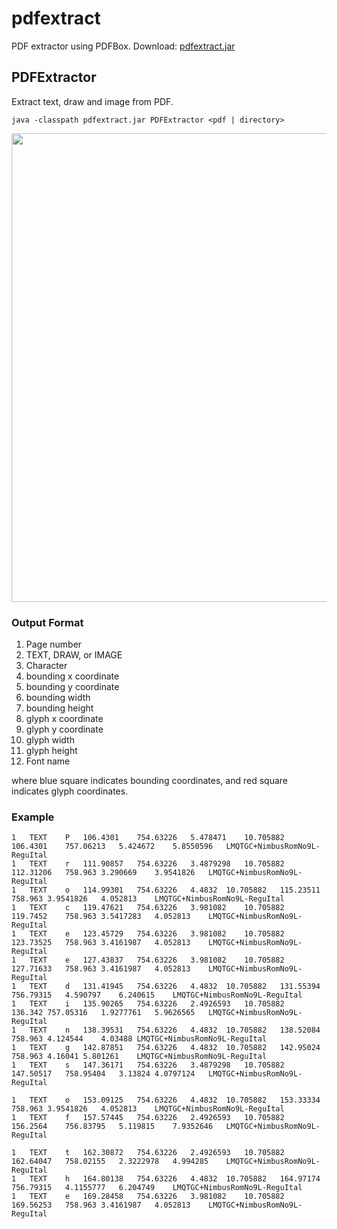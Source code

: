 # pdfextract
PDF extractor using PDFBox.
Download: [pdfextract.jar](https://cl.naist.jp/~shindo/pdfextract.jar)

## PDFExtractor
Extract text, draw and image from PDF.
```
java -classpath pdfextract.jar PDFExtractor <pdf | directory>
```

<p align="center"><img src="https://github.com/paperai/pdfextract/blob/master/PDFExtractor.png" width="750"></p>

### Output Format
1. Page number
1. TEXT, DRAW, or IMAGE
1. Character
1. bounding x coordinate
1. bounding y coordinate
1. bounding width
1. bounding height
1. glyph x coordinate
1. glyph y coordinate
1. glyph width
1. glyph height
1. Font name

where blue square indicates bounding coordinates, and red square indicates glyph coordinates.

### Example
```
1	TEXT	P	106.4301	754.63226	5.478471	10.705882	106.4301	757.06213	5.424672	5.8550596	LMQTGC+NimbusRomNo9L-ReguItal
1	TEXT	r	111.90857	754.63226	3.4879298	10.705882	112.31206	758.963	3.290669	3.9541826	LMQTGC+NimbusRomNo9L-ReguItal
1	TEXT	o	114.99301	754.63226	4.4832	10.705882	115.23511	758.963	3.9541826	4.052813	LMQTGC+NimbusRomNo9L-ReguItal
1	TEXT	c	119.47621	754.63226	3.981082	10.705882	119.7452	758.963	3.5417283	4.052813	LMQTGC+NimbusRomNo9L-ReguItal
1	TEXT	e	123.45729	754.63226	3.981082	10.705882	123.73525	758.963	3.4161987	4.052813	LMQTGC+NimbusRomNo9L-ReguItal
1	TEXT	e	127.43837	754.63226	3.981082	10.705882	127.71633	758.963	3.4161987	4.052813	LMQTGC+NimbusRomNo9L-ReguItal
1	TEXT	d	131.41945	754.63226	4.4832	10.705882	131.55394	756.79315	4.590797	6.240615	LMQTGC+NimbusRomNo9L-ReguItal
1	TEXT	i	135.90265	754.63226	2.4926593	10.705882	136.342	757.05316	1.9277761	5.9626565	LMQTGC+NimbusRomNo9L-ReguItal
1	TEXT	n	138.39531	754.63226	4.4832	10.705882	138.52084	758.963	4.124544	4.03488	LMQTGC+NimbusRomNo9L-ReguItal
1	TEXT	g	142.87851	754.63226	4.4832	10.705882	142.95024	758.963	4.16041	5.801261	LMQTGC+NimbusRomNo9L-ReguItal
1	TEXT	s	147.36171	754.63226	3.4879298	10.705882	147.50517	758.95404	3.13824	4.0797124	LMQTGC+NimbusRomNo9L-ReguItal

1	TEXT	o	153.09125	754.63226	4.4832	10.705882	153.33334	758.963	3.9541826	4.052813	LMQTGC+NimbusRomNo9L-ReguItal
1	TEXT	f	157.57445	754.63226	2.4926593	10.705882	156.2564	756.83795	5.119815	7.9352646	LMQTGC+NimbusRomNo9L-ReguItal

1	TEXT	t	162.30872	754.63226	2.4926593	10.705882	162.64047	758.02155	2.3222978	4.994285	LMQTGC+NimbusRomNo9L-ReguItal
1	TEXT	h	164.80138	754.63226	4.4832	10.705882	164.97174	756.79315	4.1155777	6.204749	LMQTGC+NimbusRomNo9L-ReguItal
1	TEXT	e	169.28458	754.63226	3.981082	10.705882	169.56253	758.963	3.4161987	4.052813	LMQTGC+NimbusRomNo9L-ReguItal
```
